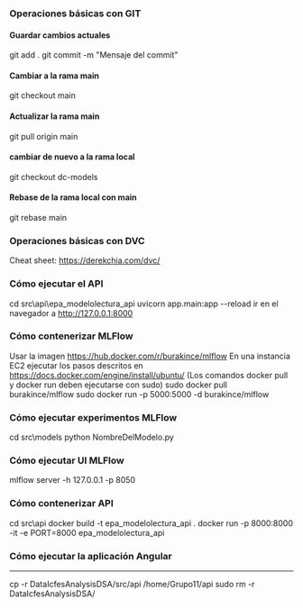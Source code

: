 ### Operaciones básicas con GIT
#### Guardar cambios actuales
git add .
git commit -m "Mensaje del commit"

#### Cambiar a la rama main
git checkout main

#### Actualizar la rama main
git pull origin main

#### cambiar de nuevo a la rama local
git checkout dc-models

#### Rebase de la rama local con main
git rebase main


### Operaciones básicas con DVC
Cheat sheet: https://derekchia.com/dvc/

### Cómo ejecutar el API
cd src\api\epa_modelolectura_api
uvicorn app.main:app --reload
ir en el navegador a http://127.0.0.1:8000

### Cómo contenerizar MLFlow
Usar la imagen https://hub.docker.com/r/burakince/mlflow
En una instancia EC2 ejecutar los pasos descritos en https://docs.docker.com/engine/install/ubuntu/ (Los comandos docker pull y docker run deben ejecutarse con sudo)
sudo docker pull burakince/mlflow
sudo docker run -p 5000:5000 -d burakince/mlflow

### Cómo ejecutar experimentos MLFlow
cd src\models
python NombreDelModelo.py

### Cómo ejecutar UI MLFlow
mlflow server -h 127.0.0.1 -p 8050

### Cómo contenerizar API
cd src\api
docker build -t epa_modelolectura_api .
docker run -p 8000:8000 -it -e PORT=8000 epa_modelolectura_api

### Cómo ejecutar la aplicación Angular

----
cp -r DataIcfesAnalysisDSA/src/api /home/Grupo11/api
sudo rm -r DataIcfesAnalysisDSA/
